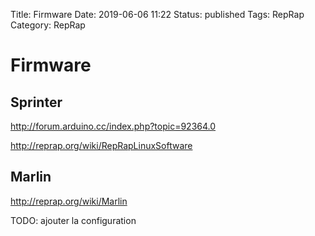 Title: Firmware
Date: 2019-06-06 11:22
Status: published
Tags: RepRap
Category: RepRap


# Firmware

## Sprinter

<http://forum.arduino.cc/index.php?topic=92364.0>

<http://reprap.org/wiki/RepRapLinuxSoftware>

## Marlin

<http://reprap.org/wiki/Marlin>

TODO: ajouter la configuration


